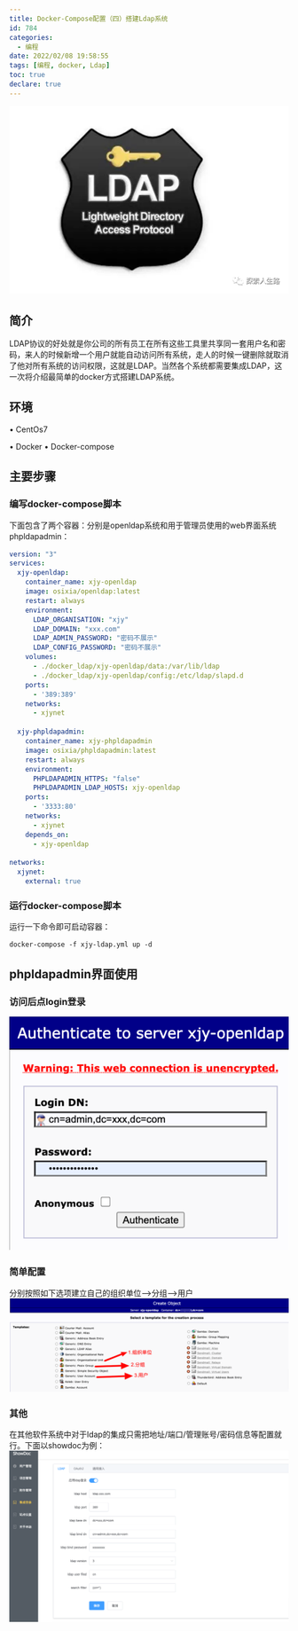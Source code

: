 ```yaml
---
title: Docker-Compose配置（四）搭建Ldap系统
id: 784
categories:
  - 编程 
date: 2022/02/08 19:58:55        
tags: [编程, docker, Ldap]
toc: true
declare: true
---
```


[![img](/img/xjy/p84000.png)](https://mp.weixin.qq.com/s/yTvjus6dawLTFQWnRmlhfg)

## 简介

LDAP协议的好处就是你公司的所有员工在所有这些工具里共享同一套用户名和密码，来人的时候新增一个用户就能自动访问所有系统，走人的时候一键删除就取消了他对所有系统的访问权限，这就是LDAP。当然各个系统都需要集成LDAP，这一次将介绍最简单的docker方式搭建LDAP系统。<!--more-->

## 环境

• CentOs7

 • Docker • Docker-compose

## 主要步骤

### 编写docker-compose脚本

下面包含了两个容器：分别是openldap系统和用于管理员使用的web界面系统phpldapadmin：

```yml
version: "3"
services:
  xjy-openldap:
    container_name: xjy-openldap
    image: osixia/openldap:latest
    restart: always
    environment:
      LDAP_ORGANISATION: "xjy"
      LDAP_DOMAIN: "xxx.com"
      LDAP_ADMIN_PASSWORD: "密码不展示"
      LDAP_CONFIG_PASSWORD: "密码不展示"
    volumes:
      - ./docker_ldap/xjy-openldap/data:/var/lib/ldap
      - ./docker_ldap/xjy-openldap/config:/etc/ldap/slapd.d
    ports:
      - '389:389'
    networks:
      - xjynet

  xjy-phpldapadmin:
    container_name: xjy-phpldapadmin
    image: osixia/phpldapadmin:latest
    restart: always
    environment:
      PHPLDAPADMIN_HTTPS: "false"
      PHPLDAPADMIN_LDAP_HOSTS: xjy-openldap
    ports:
      - '3333:80'
    networks:
      - xjynet
    depends_on:
      - xjy-openldap

networks:
  xjynet:
    external: true
```

### 运行docker-compose脚本

  运行一下命令即可启动容器：

```shell
docker-compose -f xjy-ldap.yml up -d
```

## phpldapadmin界面使用

### 访问后点login登录

![img](/img/xjy/p84001.png)

### 简单配置

分别按照如下选项建立自己的组织单位—->分组—->用户
![img](/img/xjy/p84002.png)

### 其他

在其他软件系统中对于ldap的集成只需把地址/端口/管理账号/密码信息等配置就行。下面以showdoc为例：
![img](/img/xjy/p84003.png)